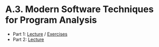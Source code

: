 # A.3. Modern Software Techniques for Program Analysis

* Part 1: [Lecture](Part_1.md) / [Exercises](03_Part_1/README.md)
* Part 2: [Lecture](Part_2.md)